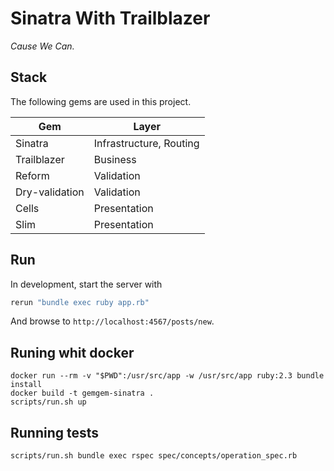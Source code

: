 # Sinatra With Trailblazer

_Cause We Can._

## Stack

The following gems are used in this project.

| Gem | Layer |
|---|---|
| Sinatra | Infrastructure, Routing |
| Trailblazer | Business |
| Reform | Validation |
| Dry-validation | Validation |
| Cells | Presentation |
| Slim | Presentation |

## Run

In development, start the server with

```ruby
rerun "bundle exec ruby app.rb"
```

And browse to `http://localhost:4567/posts/new`.

## Runing whit docker

```shell
docker run --rm -v "$PWD":/usr/src/app -w /usr/src/app ruby:2.3 bundle install
docker build -t gemgem-sinatra .
scripts/run.sh up
```

## Running tests

```shell
scripts/run.sh bundle exec rspec spec/concepts/operation_spec.rb
```

